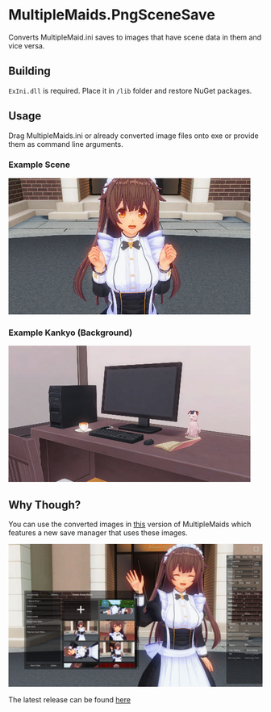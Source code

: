 # MultipleMaids.PngSceneSave

Converts MultipleMaid.ini saves to images that have scene data in them and vice versa.

## Building

`ExIni.dll` is required. Place it in `/lib` folder and restore NuGet packages.

## Usage

Drag MultipleMaids.ini or already converted image files onto exe or provide them as command line arguments.

### Example Scene

![example scene](img/example_scene.png)

### Example Kankyo (Background)

![example kankyo](img/example_kankyo.png)

## Why Though?
You can use the converted images in [this](https://git.coder.horse/habeebweeb/modifiedMM) version of MultipleMaids which features a new save manager that uses these images.

![Screenshot](img/screeny.jpg)

The latest release can be found [here](https://git.coder.horse/habeebweeb/modifiedMM/releases)
